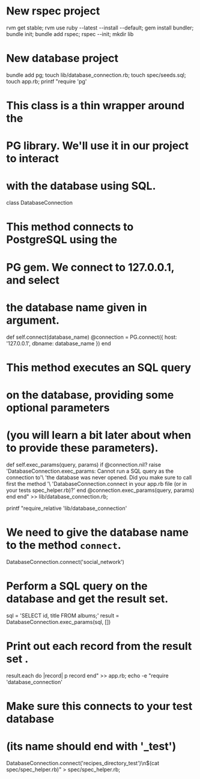 # New rspec project
rvm get stable; rvm use ruby --latest --install --default; gem install bundler; bundle init; bundle add rspec; rspec --init; mkdir lib

# New database project
bundle add pg; touch lib/database_connection.rb; touch spec/seeds.sql; touch app.rb;
printf "require 'pg'

# This class is a thin wrapper around the
# PG library. We'll use it in our project to interact
# with the database using SQL.

class DatabaseConnection
  # This method connects to PostgreSQL using the
  # PG gem. We connect to 127.0.0.1, and select
  # the database name given in argument.
  def self.connect(database_name)
    @connection = PG.connect({ host: '127.0.0.1', dbname: database_name })
  end

  # This method executes an SQL query
  # on the database, providing some optional parameters
  # (you will learn a bit later about when to provide these parameters).
  def self.exec_params(query, params)
    if @connection.nil?
      raise 'DatabaseConnection.exec_params: Cannot run a SQL query as the connection to'\\
      'the database was never opened. Did you make sure to call first the method '\\
      'DatabaseConnection.connect in your app.rb file (or in your tests spec_helper.rb)?'
    end
    @connection.exec_params(query, params)
  end
end" >> lib/database_connection.rb;

printf "require_relative 'lib/database_connection'
# We need to give the database name to the method `connect`.
DatabaseConnection.connect('social_network')
# Perform a SQL query on the database and get the result set.
sql = 'SELECT id, title FROM albums;'
result = DatabaseConnection.exec_params(sql, [])

# Print out each record from the result set .
result.each do |record|
  p record
end" >> app.rb;
echo -e "require 'database_connection'

# Make sure this connects to your test database
# (its name should end with '_test')
DatabaseConnection.connect('recipes_directory_test')\n$(cat spec/spec_helper.rb)" > spec/spec_helper.rb;
